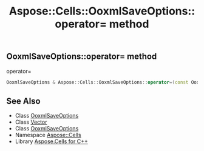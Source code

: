 ﻿---
title: Aspose::Cells::OoxmlSaveOptions::operator= method
linktitle: operator=
second_title: Aspose.Cells for C++ API Reference
description: 'Aspose::Cells::OoxmlSaveOptions::operator= method. operator= in C++.'
type: docs
weight: 300
url: /cpp/aspose.cells/ooxmlsaveoptions/operator_asm/
---
## OoxmlSaveOptions::operator= method


operator=

```cpp
OoxmlSaveOptions & Aspose::Cells::OoxmlSaveOptions::operator=(const OoxmlSaveOptions &src)
```

## See Also

* Class [OoxmlSaveOptions](../)
* Class [Vector](../../vector/)
* Class [OoxmlSaveOptions](../)
* Namespace [Aspose::Cells](../../)
* Library [Aspose.Cells for C++](../../../)
